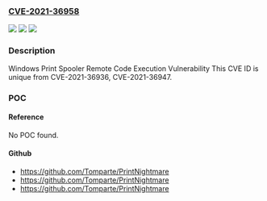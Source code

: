 ### [CVE-2021-36958](https://cve.mitre.org/cgi-bin/cvename.cgi?name=CVE-2021-36958)
![](https://img.shields.io/static/v1?label=Product&message=None%20Available&color=blue)
![](https://img.shields.io/static/v1?label=Version&message=n%2Fa&color=blue)
![](https://img.shields.io/static/v1?label=Vulnerability&message=Remote%20Code%20Execution&color=brighgreen)

### Description

Windows Print Spooler Remote Code Execution Vulnerability This CVE ID is unique from CVE-2021-36936, CVE-2021-36947.

### POC

#### Reference
No POC found.

#### Github
- https://github.com/Tomparte/PrintNightmare
- https://github.com/Tomparte/PrintNightmare
- https://github.com/Tomparte/PrintNightmare

